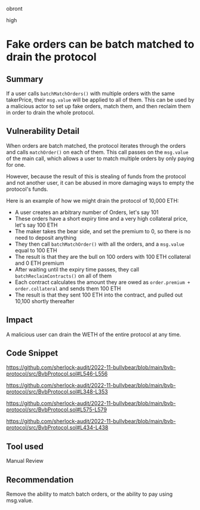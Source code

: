obront

high

# Fake orders can be batch matched to drain the protocol

## Summary

If a user calls `batchMatchOrders()` with multiple orders with the same takerPrice, their `msg.value` will be applied to all of them. This can be used by a malicious actor to set up fake orders, match them, and then reclaim them in order to drain the whole protocol.

## Vulnerability Detail

When orders are batch matched, the protocol iterates through the orders and calls `matchOrder()` on each of them. This call passes on the `msg.value` of the main call, which allows a user to match multiple orders by only paying for one.

However, because the result of this is stealing of funds from the protocol and not another user, it can be abused in more damaging ways to empty the protocol's funds. 

Here is an example of how we might drain the protocol of 10,000 ETH:
- A user creates an arbitrary number of Orders, let's say 101
- These orders have a short expiry time and a very high collateral price, let's say 100 ETH
- The maker takes the bear side, and set the premium to 0, so there is no need to deposit anything
- They then call `batchMatchOrder()` with all the orders, and a `msg.value` equal to 100 ETH
- The result is that they are the bull on 100 orders with 100 ETH collateral and 0 ETH premium
- After waiting until the expiry time passes, they call `batchReclaimContracts()` on all of them
- Each contract calculates the amount they are owed as `order.premium + order.collateral` and sends them 100 ETH
- The result is that they sent 100 ETH into the contract, and pulled out 10,100 shortly thereafter

## Impact

A malicious user can drain the WETH of the entire protocol at any time.

## Code Snippet

https://github.com/sherlock-audit/2022-11-bullvbear/blob/main/bvb-protocol/src/BvbProtocol.sol#L546-L556

https://github.com/sherlock-audit/2022-11-bullvbear/blob/main/bvb-protocol/src/BvbProtocol.sol#L348-L353

https://github.com/sherlock-audit/2022-11-bullvbear/blob/main/bvb-protocol/src/BvbProtocol.sol#L575-L579

https://github.com/sherlock-audit/2022-11-bullvbear/blob/main/bvb-protocol/src/BvbProtocol.sol#L434-L438

## Tool used

Manual Review

## Recommendation

Remove the ability to match batch orders, or the ability to pay using msg.value.